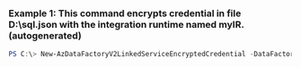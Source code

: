 ### Example 1: This command encrypts credential in file D:\sql.json with the integration runtime named myIR. (autogenerated)
```powershell
PS C:\> New-AzDataFactoryV2LinkedServiceEncryptedCredential -DataFactoryName WikiADF -DefinitionFile C:\samples\WikiSample\TaxiDemo1.json -IntegrationRuntimeName test-selfhost-ir -ResourceGroupName MyResourceGroup
```

